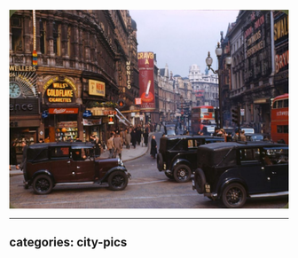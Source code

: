 ![london](https://raw.githubusercontent.com/muneer78/muneer78.github.io/master/images/london1949.jpg)



---
categories: city-pics
---

